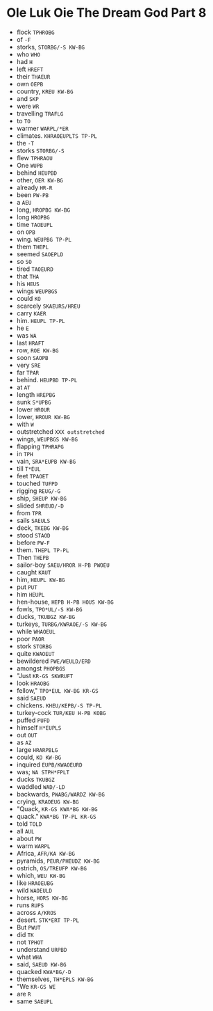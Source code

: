 # Ole Luk Oie The Dream God Part 8

* flock `TPHROBG`
* of `-F`
* storks, `STORBG/-S KW-BG`
* who `WHO`
* had `H`
* left `HREFT`
* their `THAEUR`
* own `OEPB`
* country, `KREU KW-BG`
* and `SKP`
* were `WR`
* travelling `TRAFLG`
* to `TO`
* warmer `WARPL/*ER`
* climates. `KHRAOEUPLTS TP-PL`
* the `-T`
* storks `STORBG/-S`
* flew `TPHRAOU`
* One `WUPB`
* behind `HEUPBD`
* other, `OER KW-BG`
* already `HR-R`
* been `PW-PB`
* a `AEU`
* long, `HROPBG KW-BG`
* long `HROPBG`
* time `TAOEUPL`
* on `OPB`
* wing. `WEUPBG TP-PL`
* them `THEPL`
* seemed `SAOEPLD`
* so `SO`
* tired `TAOEURD`
* that `THA`
* his `HEUS`
* wings `WEUPBGS`
* could `KO`
* scarcely `SKAEURS/HREU`
* carry `KAER`
* him. `HEUPL TP-PL`
* he `E`
* was `WA`
* last `HRAFT`
* row, `ROE KW-BG`
* soon `SAOPB`
* very `SRE`
* far `TPAR`
* behind. `HEUPBD TP-PL`
* at `AT`
* length `HREPBG`
* sunk `S*UPBG`
* lower `HROUR`
* lower, `HROUR KW-BG`
* with `W`
* outstretched `XXX outstretched`
* wings, `WEUPBGS KW-BG`
* flapping `TPHRAPG`
* in `TPH`
* vain, `SRA*EUPB KW-BG`
* till `T*EUL`
* feet `TPAOET`
* touched `TUFPD`
* rigging `REUG/-G`
* ship, `SHEUP KW-BG`
* slided `SHREUD/-D`
* from `TPR`
* sails `SAEULS`
* deck, `TKEBG KW-BG`
* stood `STAOD`
* before `PW-F`
* them. `THEPL TP-PL`
* Then `THEPB`
* sailor-boy `SAEU/HROR H-PB PWOEU`
* caught `KAUT`
* him, `HEUPL KW-BG`
* put `PUT`
* him `HEUPL`
* hen-house, `HEPB H-PB HOUS KW-BG`
* fowls, `TPO*UL/-S KW-BG`
* ducks, `TKUBGZ KW-BG`
* turkeys, `TURBG/KWRAOE/-S KW-BG`
* while `WHAOEUL`
* poor `PAOR`
* stork `STORBG`
* quite `KWAOEUT`
* bewildered `PWE/WEULD/ERD`
* amongst `PHOPBGS`
* "Just `KR-GS SKWRUFT`
* look `HRAOBG`
* fellow," `TPO*EUL KW-BG KR-GS`
* said `SAEUD`
* chickens. `KHEU/KEPB/-S TP-PL`
* turkey-cock `TUR/KEU H-PB KOBG`
* puffed `PUFD`
* himself `H*EUPLS`
* out `OUT`
* as `AZ`
* large `HRARPBLG`
* could, `KO KW-BG`
* inquired `EUPB/KWAOEURD`
* was; `WA STPH*FPLT`
* ducks `TKUBGZ`
* waddled `WAD/-LD`
* backwards, `PWABG/WARDZ KW-BG`
* crying, `KRAOEUG KW-BG`
* "Quack, `KR-GS KWA*BG KW-BG`
* quack." `KWA*BG TP-PL KR-GS`
* told `TOLD`
* all `AUL`
* about `PW`
* warm `WARPL`
* Africa, `AFR/KA KW-BG`
* pyramids, `PEUR/PHEUDZ KW-BG`
* ostrich, `OS/TREUFP KW-BG`
* which, `WEU KW-BG`
* like `HRAOEUBG`
* wild `WAOEULD`
* horse, `HORS KW-BG`
* runs `RUPS`
* across `A/KROS`
* desert. `STK*ERT TP-PL`
* But `PWUT`
* did `TK`
* not `TPHOT`
* understand `URPBD`
* what `WHA`
* said, `SAEUD KW-BG`
* quacked `KWA*BG/-D`
* themselves, `TH*EPLS KW-BG`
* "We `KR-GS WE`
* are `R`
* same `SAEUPL`
